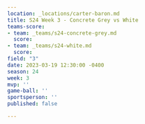 ```yaml
---
location: _locations/carter-baron.md
title: S24 Week 3 - Concrete Grey vs White
teams-score:
- team: _teams/s24-concrete-grey.md
  score: 
- team: _teams/s24-white.md
  score: 
field: "3"
date: 2023-03-19 12:30:00 -0400
season: 24
week: 3
mvp: ''
game-ball: ''
sportsperson: ''
published: false

---
```

